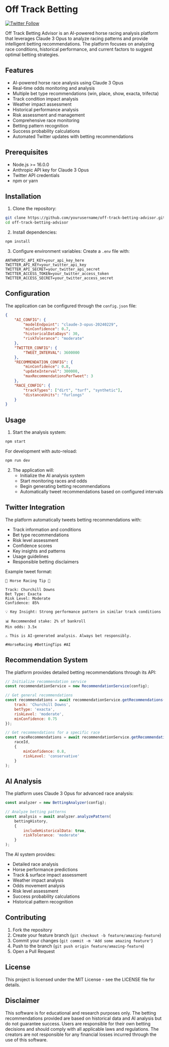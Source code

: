 # Off Track Betting

[![Twitter Follow](https://img.shields.io/twitter/follow/OFBSOL?style=social)](https://twitter.com/OFBSOL)

Off Track Betting Advisor is an AI-powered horse racing analysis platform that leverages Claude 3 Opus to analyze racing patterns and provide intelligent betting recommendations. The platform focuses on analyzing race conditions, historical performance, and current factors to suggest optimal betting strategies.

## Features

- AI-powered horse race analysis using Claude 3 Opus
- Real-time odds monitoring and analysis
- Multiple bet type recommendations (win, place, show, exacta, trifecta)
- Track condition impact analysis
- Weather impact assessment
- Historical performance analysis
- Risk assessment and management
- Comprehensive race monitoring
- Betting pattern recognition
- Success probability calculations
- Automated Twitter updates with betting recommendations

## Prerequisites

- Node.js >= 16.0.0
- Anthropic API key for Claude 3 Opus
- Twitter API credentials
- npm or yarn

## Installation

1. Clone the repository:
```bash
git clone https://github.com/yourusername/off-track-betting-advisor.git
cd off-track-betting-advisor
```

2. Install dependencies:
```bash
npm install
```

3. Configure environment variables:
Create a `.env` file with:
```env
ANTHROPIC_API_KEY=your_api_key_here
TWITTER_API_KEY=your_twitter_api_key
TWITTER_API_SECRET=your_twitter_api_secret
TWITTER_ACCESS_TOKEN=your_twitter_access_token
TWITTER_ACCESS_SECRET=your_twitter_access_secret
```

## Configuration

The application can be configured through the `config.json` file:

```json
{
    "AI_CONFIG": {
        "modelEndpoint": "claude-3-opus-20240229",
        "minConfidence": 0.7,
        "historicalDataDays": 30,
        "riskTolerance": "moderate"
    },
    "TWITTER_CONFIG": {
        "TWEET_INTERVAL": 3600000
    },
    "RECOMMENDATION_CONFIG": {
        "minConfidence": 0.8,
        "updateInterval": 300000,
        "maxRecommendationsPerTweet": 3
    },
    "RACE_CONFIG": {
        "trackTypes": ["dirt", "turf", "synthetic"],
        "distanceUnits": "furlongs"
    }
}
```

## Usage

1. Start the analysis system:
```bash
npm start
```

For development with auto-reload:
```bash
npm run dev
```

2. The application will:
   - Initialize the AI analysis system
   - Start monitoring races and odds
   - Begin generating betting recommendations
   - Automatically tweet recommendations based on configured intervals

## Twitter Integration

The platform automatically tweets betting recommendations with:
- Track information and conditions
- Bet type recommendations
- Risk level assessment
- Confidence scores
- Key insights and patterns
- Usage guidelines
- Responsible betting disclaimers

Example tweet format:
```
🏇 Horse Racing Tip 💪

Track: Churchill Downs
Bet Type: Exacta
Risk Level: Moderate
Confidence: 85%

💡 Key Insight: Strong performance pattern in similar track conditions

📊 Recommended stake: 2% of bankroll
Min odds: 3.5x

⚠️ This is AI-generated analysis. Always bet responsibly.

#HorseRacing #BettingTips #AI
```

## Recommendation System

The platform provides detailed betting recommendations through its API:

```javascript
// Initialize recommendation service
const recommendationService = new RecommendationService(config);

// Get general recommendations
const recommendations = await recommendationService.getRecommendations({
    track: 'Churchill Downs',
    betType: 'exacta',
    riskLevel: 'moderate',
    minConfidence: 0.75
});

// Get recommendations for a specific race
const raceRecommendations = await recommendationService.getRecommendationForRace(
    raceId,
    {
        minConfidence: 0.8,
        riskLevel: 'conservative'
    }
);
```

## AI Analysis

The platform uses Claude 3 Opus for advanced race analysis:

```javascript
const analyzer = new BettingAnalyzer(config);

// Analyze betting patterns
const analysis = await analyzer.analyzePattern(
    bettingHistory,
    {
        includeHistoricalData: true,
        riskTolerance: 'moderate'
    }
);
```

The AI system provides:
- Detailed race analysis
- Horse performance predictions
- Track & surface impact assessment
- Weather impact analysis
- Odds movement analysis
- Risk level assessment
- Success probability calculations
- Historical pattern recognition

## Contributing

1. Fork the repository
2. Create your feature branch (`git checkout -b feature/amazing-feature`)
3. Commit your changes (`git commit -m 'Add some amazing feature'`)
4. Push to the branch (`git push origin feature/amazing-feature`)
5. Open a Pull Request

## License

This project is licensed under the MIT License - see the LICENSE file for details.

## Disclaimer

This software is for educational and research purposes only. The betting recommendations provided are based on historical data and AI analysis but do not guarantee success. Users are responsible for their own betting decisions and should comply with all applicable laws and regulations. The creators are not responsible for any financial losses incurred through the use of this software. 
